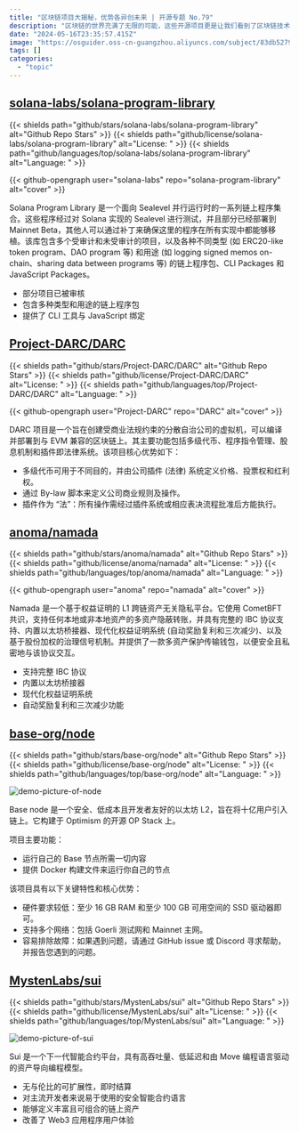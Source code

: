 ```yaml
---
title: "区块链项目大揭秘，优势各异创未来 | 开源专题 No.79"
description: "区块链的世界充满了无限的可能，这些开源项目更是让我们看到了区块链技术的多元性和创新性。从跨链资产隐私平台到智能合约平台，每个项目都有着独特的魅力，为区块链的发展注入了新的活力。"
date: "2024-05-16T23:35:57.415Z"
image: "https://osguider.oss-cn-guangzhou.aliyuncs.com/subject/83db52793e4c190ca912004476662b67.png"
tags: []
categories:
  - "topic"
---
```


## [solana-labs/solana-program-library](https://github.com/solana-labs/solana-program-library)

{{< shields path="github/stars/solana-labs/solana-program-library" alt="Github Repo Stars" >}} {{< shields path="github/license/solana-labs/solana-program-library" alt="License: " >}} {{< shields path="github/languages/top/solana-labs/solana-program-library" alt="Language: " >}}

{{< github-opengraph user="solana-labs" repo="solana-program-library" alt="cover" >}}

Solana Program Library 是一个面向 Sealevel 并行运行时的一系列链上程序集合。这些程序经过对 Solana 实现的 Sealevel 进行测试，并且部分已经部署到 Mainnet Beta，其他人可以通过补丁来确保这里的程序在所有实现中都能够移植。该库包含多个受审计和未受审计的项目，以及各种不同类型 (如 ERC20-like token program、DAO program 等) 和用途 (如 logging signed memos on-chain、sharing data between programs 等) 的链上程序包、CLI Packages 和 JavaScript Packages。

- 部分项目已被审核
- 包含多种类型和用途的链上程序包
- 提供了 CLI 工具与 JavaScript 绑定
  
## [Project-DARC/DARC](https://github.com/Project-DARC/DARC)

{{< shields path="github/stars/Project-DARC/DARC" alt="Github Repo Stars" >}} {{< shields path="github/license/Project-DARC/DARC" alt="License: " >}} {{< shields path="github/languages/top/Project-DARC/DARC" alt="Language: " >}}

{{< github-opengraph user="Project-DARC" repo="DARC" alt="cover" >}}

DARC 项目是一个旨在创建受商业法规约束的分散自治公司的虚拟机，可以编译并部署到与 EVM 兼容的区块链上。其主要功能包括多级代币、程序指令管理、股息机制和插件即法律系统。该项目核心优势如下：

- 多级代币可用于不同目的，并由公司插件 (法律) 系统定义价格、投票权和红利权。
- 通过 By-law 脚本来定义公司商业规则及操作。
- 插件作为 “法”：所有操作需经过插件系统或相应表决流程批准后方能执行。
  
## [anoma/namada](https://github.com/anoma/namada)

{{< shields path="github/stars/anoma/namada" alt="Github Repo Stars" >}} {{< shields path="github/license/anoma/namada" alt="License: " >}} {{< shields path="github/languages/top/anoma/namada" alt="Language: " >}}

{{< github-opengraph user="anoma" repo="namada" alt="cover" >}}

Namada 是一个基于权益证明的 L1 跨链资产无关隐私平台。它使用 CometBFT 共识，支持任何本地或非本地资产的多资产隐蔽转账，并具有完整的 IBC 协议支持、内置以太坊桥接器、现代化权益证明系统 (自动奖励复利和三次减少)、以及基于股份加权的治理信号机制。并提供了一款多资产保护传输钱包，以便安全且私密地与该协议交互。

- 支持完整 IBC 协议
- 内置以太坊桥接器
- 现代化权益证明系统
- 自动奖励复利和三次减少功能
  
## [base-org/node](https://github.com/base-org/node)

{{< shields path="github/stars/base-org/node" alt="Github Repo Stars" >}} {{< shields path="github/license/base-org/node" alt="License: " >}} {{< shields path="github/languages/top/base-org/node" alt="Language: " >}}

![demo-picture-of-node](https://picgo-daily.oss-cn-guangzhou.aliyuncs.com/picgo-daily/2023/f10f6191c6ee962599c0cc9d9166c26f.png)

Base node 是一个安全、低成本且开发者友好的以太坊 L2，旨在将十亿用户引入链上。它构建于 Optimism 的开源 OP Stack 上。

项目主要功能：

- 运行自己的 Base 节点所需一切内容
- 提供 Docker 构建文件来运行你自己的节点

该项目具有以下关键特性和核心优势：

- 硬件要求较低：至少 16 GB RAM 和至少 100 GB 可用空间的 SSD 驱动器即可。
- 支持多个网络：包括 Goerli 测试网和 Mainnet 主网。
- 容易排除故障：如果遇到问题，请通过 GitHub issue 或 Discord 寻求帮助，并报告您遇到的问题。
  
## [MystenLabs/sui](https://github.com/MystenLabs/sui)

{{< shields path="github/stars/MystenLabs/sui" alt="Github Repo Stars" >}} {{< shields path="github/license/MystenLabs/sui" alt="License: " >}} {{< shields path="github/languages/top/MystenLabs/sui" alt="Language: " >}}

![demo-picture-of-sui](https://picgo-daily.oss-cn-guangzhou.aliyuncs.com/picgo-daily/2023/371983d3b8acd5bcaaae030fe7324759.png)

Sui 是一个下一代智能合约平台，具有高吞吐量、低延迟和由 Move 编程语言驱动的资产导向编程模型。

- 无与伦比的可扩展性，即时结算
- 对主流开发者来说易于使用的安全智能合约语言
- 能够定义丰富且可组合的链上资产
- 改善了 Web3 应用程序用户体验
  
